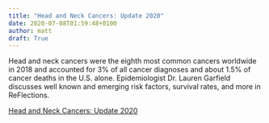 ```yaml
---
title: "Head and Neck Cancers: Update 2020"
date: 2020-07-08T01:59:48+0100
author: matt
draft: True
---
```

Head and neck cancers were the eighth most common cancers worldwide in 2018 and accounted for 3% of all cancer diagnoses and about 1.5% of cancer deaths in the U.S. alone. Epidemiologist Dr. Lauren Garfield discusses well known and emerging risk factors, survival rates, and more in ReFlections. 

[ Head and Neck Cancers: Update 2020 ]( https://rgare.com/knowledge-center/media/articles/head-and-neck-cancers-update-2020 )
